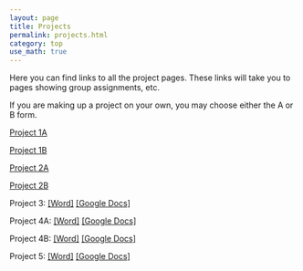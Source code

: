 ```yaml
---
layout: page
title: Projects
permalink: projects.html 
category: top
use_math: true
---
```


Here you can find links to all the project pages. These links will take you to pages showing group assignments, etc.

If you are making up a project on your own, you may choose either the A or B form.


<a href="projects/project1A.docx">Project 1A</a>

<a href="projects/project1B.docx">Project 1B</a>

<a href="projects/project2A.docx">Project 2A</a>

<a href="projects/project2B.docx">Project 2B</a>

Project 3: <a href="project3.docx">[Word]</a> <a href="https://docs.google.com/document/d/1iyLBFfXfyOt31GisChHtM8E-0opAjtoPnChdlVJ-zj4/">[Google Docs]</a>

Project 4A: <a href="https://walterfreeman.github.io/ast101/projects/project4A.docx">[Word]</a> <a href="https://docs.google.com/document/d/1cay6n3QbA8YUDgGbLiLQhY_C_JHwztK4YFCUxscCTdU">[Google Docs]</a>

Project 4B: <a href="https://walterfreeman.github.io/ast101/projects/project4B.docx">[Word]</a> <a href="https://docs.google.com/document/d/1_0Lz5gpYGDdOO7riWrg2CPwlww94EPB7GoEWW7aP4NI">[Google Docs]</a>

Project 5: <a href="https://walterfreeman.github.io/ast101/projects/project5.docx">[Word]</a> <a href="https://docs.google.com/document/d/1UoP-3jnG_-vlxDz-xy_7vUAEkDfmLTrGN8oc8w5nO_g/">[Google Docs]</a>

